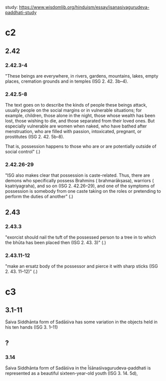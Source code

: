 
study: 
https://www.wisdomlib.org/hinduism/essay/isanasivagurudeva-paddhati-study
# c2
## 2.42
### 2.42.3-4
"These beings are everywhere, in rivers, gardens, mountains, lakes, empty places, cremation grounds and in temples (ISG 2. 42. 3b–4). 
### 2.42.5-8
The text goes on to describe the kinds of people these beings attack, usually people on the social margins or in vulnerable situations; for example, children, those alone in the night, those whose wealth has been lost, those wishing to die, and those separated from their loved ones. But especially vulnerable are women when naked, who have bathed after menstruation, who are filled with passion, intoxicated, pregnant, or prostitutes (ISG 2. 42. 5b–8). 

That is, possession happens to those who are or are potentially outside of social control" (.)
### 2.42.26-29
"ISG also makes clear that possession is caste-related. Thus, there are demons who specifically possess Brahmins ( brahmarākṣasa), warriors ( kṣatriyagraha), and so on (ISG 2. 42.26–29), and one of the symptoms of possession is somebody from one caste taking on the roles or pretending to perform the duties of another" (.)
## 2.43
### 2.43.3
"exorcist should nail the tuft of the possessed person to a tree in to which the bhūta has been placed then (ISG 2. 43. 3)" (.)
### 2.43.11-12
"make an ersatz body of the possessor and pierce it with sharp sticks (ISG 2. 43. 11–12)" (.)
# c3
## 3.1-11
Śaiva Siddhānta form of Sadāśiva has some variation in the objects held in his ten hands (ISG 3. 1–11)
## ?
### 3.14

Śaiva Siddhānta form of Sadāśiva in the Īśānaśivagurudeva-paddhati is represented as a beautiful sixteen-year-old youth (ISG 3. 14. 5d), 